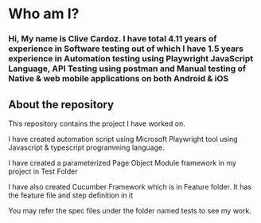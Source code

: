 # Who am I?
### Hi, My name is Clive Cardoz. I have total 4.11 years of experience in Software testing out of which I have 1.5 years experience in Automation testing using Playwright JavaScript Language, API Testing using postman and Manual testing of Native & web mobile applications on both Android & iOS


## About the repository
This repository contains the project I have worked on.

I have created automation script using Microsoft Playwright tool using Javascript & typescript programming language.

I have created a parameterized Page Object Module framework in my project in Test Folder

I have also created Cucumber Framework which is in Feature folder. It has the feature file and step definition in it

You may refer the spec files under the folder named tests to see my work.

